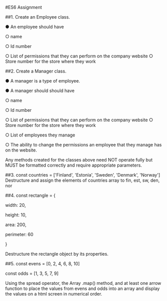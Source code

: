 #ES6 Assignment 

##1. Create an Employee class. 

● An employee should have 

○ name 

○ Id number 

○ List of permissions that they can perform on the company website ○ Store number for the store where they work 

##2. Create a Manager class. 

● A manager is a type of employee. 

● A manager should should have 

○ name 

○ Id number 

○ List of permissions that they can perform on the company website ○ Store number for the store where they work 

○ List of employees they manage 

○ The ability to change the permissions an employee that they manage has on the website. 

Any methods created for the classes above need NOT operate fully but MUST be formatted correctly and require appropriate parameters. 

##3. const countries = ['Finland', 'Estonia', 'Sweden', 'Denmark', 'Norway'] Destructure and assign the elements of countries array to fin, est, sw, den, nor 

##4. const rectangle = { 

width: 20, 

height: 10, 

area: 200, 

perimeter: 60 

} 

Destructure the rectangle object by its properties. 

##5. const evens = [0, 2, 4, 6, 8, 10] 

const odds = [1, 3, 5, 7, 9] 

Using the spread operator, the Array .map() method, and at least one arrow function to place the values from evens and odds into an array and display the values on a html screen in numerical order.
